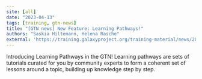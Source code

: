 ```yaml
---
site: [all]
date: "2023-04-13"
tags: [training, gtn-news]
title: "[GTN news] New Feature: Learning Pathways!"
authors: "Saskia Hiltemann, Helena Rasche"
external: 'https://training.galaxyproject.org/training-material/news/2023/04/13/learning-pathways.html'
---
```


Introducing Learning Pathways in the GTN! Learning pathways are sets of tutorials curated for you by community experts to form a coherent set of lessons around a topic, building up knowledge step by step.

